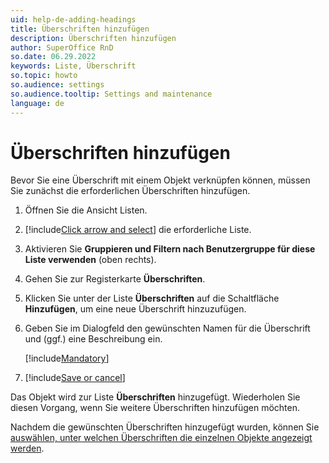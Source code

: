 ```yaml
---
uid: help-de-adding-headings
title: Überschriften hinzufügen
description: Überschriften hinzufügen
author: SuperOffice RnD
so.date: 06.29.2022
keywords: Liste, Überschrift
so.topic: howto
so.audience: settings
so.audience.tooltip: Settings and maintenance
language: de
---
```


# Überschriften hinzufügen

Bevor Sie eine Überschrift mit einem Objekt verknüpfen können, müssen Sie zunächst die erforderlichen Überschriften hinzufügen.

1. Öffnen Sie die Ansicht Listen.

2. [!include[Click arrow and select](../includes/expand-list.md)] die erforderliche Liste.

3. Aktivieren Sie **Gruppieren und Filtern nach Benutzergruppe für diese Liste verwenden** (oben rechts).

4. Gehen Sie zur Registerkarte **Überschriften**.

5. Klicken Sie unter der Liste **Überschriften** auf die Schaltfläche **Hinzufügen**, um eine neue Überschrift hinzuzufügen.

6. Geben Sie im Dialogfeld den gewünschten Namen für die Überschrift und (ggf.) eine Beschreibung ein.

    [!include[Mandatory](../includes/note-mandatory-field.md)]

7. [!include[Save or cancel](../includes/save-or-cancel.md)]

Das Objekt wird zur Liste **Überschriften** hinzugefügt. Wiederholen Sie diesen Vorgang, wenn Sie weitere Überschriften hinzufügen möchten.

Nachdem die gewünschten Überschriften hinzugefügt wurden, können Sie [auswählen, unter welchen Überschriften die einzelnen Objekte angezeigt werden][1].

<!-- Referenced links -->
[1]: grouping-items-under-headings.md

<!-- Referenced images -->
